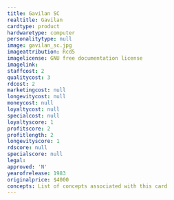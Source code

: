 ```yaml
---
title: Gavilan SC
realtitle: Gavilan
cardtype: product
hardwaretype: computer 
personalitytype: null
image: gavilan_sc.jpg
imageattribution: Rcd5
imagelicense: GNU free documentation license
imagelink: 
staffcost: 2
qualitycost: 3
rdcost: 2
marketingcost: null
longevitycost: null
moneycost: null
loyaltycost: null
specialcost: null
loyaltyscore: 1
profitscore: 2
profitlength: 2
longevityscore: 1
rdscore: null
specialscore: null
legal: 
approved: 'N'
yearofrelease: 1983
originalprice: $4000
concepts: List of concepts associated with this card
---
```


